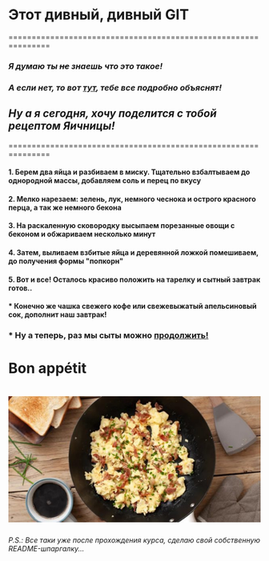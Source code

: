# **Этот дивный, дивный GIT**
===============================================================


### _Я думаю ты ~~не~~ знаешь что это такое!_
### _А если нет, то вот [тут](https://practicum.yandex.ru/profile/git-basics/), тебе все подробно объяснят!_


## _Ну а я сегодня, хочу поделится с тобой рецептом **Яичницы**!_
===============================================================  


#### 1. Берем два яйца и разбиваем в миску. Тщательно взбалтываем до однородной массы, добавляем соль и перец по вкусу
#### 2. Мелко нарезаем: зелень, лук, немного чеснока и острого красного перца, а так же немного бекона
#### 3. На раскаленную сковородку высыпаем порезанные овощи с беконом и обжариваем несколько минут
#### 4. Затем, выливаем взбитые яйца и деревянной ложкой помешиваем, до получения формы "попкорн"
#### 5. Вот и все! Осталось красиво положить на тарелку и сытный завтрак готов..
#### * Конечно же чашка свежего кофе или свежевыжатый апельсиновый сок, дополнит наш завтрак!
### * Ну а теперь, раз мы сыты можно [продолжить!](https://practicum.yandex.ru/trainer/git-basics/lesson/27b75a18-4c7c-4e4c-a216-39b30dc2fef6/)


# **Bon appétit**

# ![**Bon appétit**](egg.jpg)


###### _P.S.: Все таки уже после прохождения курса, сделаю свой собственную README-шпаргалку..._
